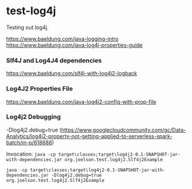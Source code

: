 # test-log4j
Testing out log4j.

https://www.baeldung.com/java-logging-intro
https://www.baeldung.com/java-log4j-properties-guide

### Slf4J and Log4J4 dependencies

https://www.baeldung.com/slf4j-with-log4j2-logback


### Log4J2 Properties File
https://www.baeldung.com/java-log4j2-config-with-prop-file

### Log4j2 Debugging

-Dlog4j2.debug=true (https://www.googlecloudcommunity.com/gc/Data-Analytics/log4j2-property-not-getting-applied-to-serverless-spark-batch/m-p/618688)

Invocation:
`java -cp target\classes;target\log4j2-0.1-SNAPSHOT-jar-with-dependencies.jar org.joelson.test.log4j2.Slf4j2Example`

`java -cp target\classes;target\log4j2-0.1-SNAPSHOT-jar-with-dependencies.jar -Dlog4j2.debug=true org.joelson.test.log4j2.Slf4j2Example`
